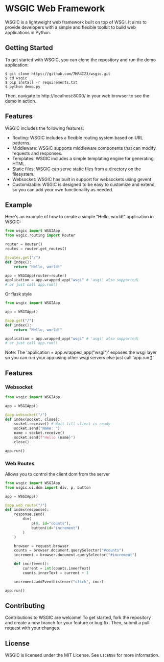 
# WSGIC Web Framework

WSGIC is a lightweight web framework built on top of WSGI. It aims to provide developers with a simple and flexible toolkit to build web applications in Python.

## Getting Started

To get started with WSGIC, you can clone the repository and run the demo application:

```
$ git clone https://github.com/7HR4IZ3/wsgic.git
$ cd wsgic
$ pip install -r requirements.txt
$ python demo.py
```

Then, navigate to http://localhost:8000/ in your web browser to see the demo in action.

## Features

WSGIC includes the following features:

- Routing: WSGIC includes a flexible routing system based on URL patterns.
- Middleware: WSGIC supports middleware components that can modify requests and responses.
- Templates: WSGIC includes a simple templating engine for generating HTML.
- Static files: WSGIC can serve static files from a directory on the filesystem.
- Websocket: WSGIC has built in support for websockets using gevent
- Customizable: WSGIC is designed to be easy to customize and extend, so you can add your own functionality as needed.

## Example

Here's an example of how to create a simple "Hello, world!" application in WSGIC:

```python
from wsgic import WSGIApp
from wsgic.routing import Router

router = Router()
routes = router.get_routes()

@routes.get("/")
def index():
    return "Hello, world!"

app = WSGIApp(router=router)
application = app.wrapped_app("wsgi" # 'asgi' also supported)
# or just call app.run()
```

Or flask style
```python
from wsgic import WSGIApp

app = WSGIApp()

@app.get("/")
def index():
    return "Hello, world!"

application = app.wrapped_app("wsgi" # 'asgi' also supported)
# or just call app.run()
```

Note: The 'application = app.wrapped_app("wsgi")' exposes the wsgi layer so you can run your app using other wsgi servers
else just call 'app.run()'

## Features

### Websocket
```python
from wsgic import WSGIApp

app = WSGIApp()

@app.websocket("/")
def index(socket, close):
    socket.receive() # Wait till client is ready
    socket.send("Name: ")
    name = socket.receive()
    socket.send(f"Hello {name}")
    close()

app.run()
```

### Web Routes
Allows you to control the client dom from the server

```python
from wsgic import WSGIApp
from wsgic.ui.dom import div, p, button

app = WSGIApp()

@app.web_route("/")
def index(response):
    response.send(
        div(
            p(0, id="counts"),
            button(id="increment")
        )
    )

    browser = request.browser
    counts = browser.document.querySelector("#counts")
    increment = browser.document.querySelector("#increment")

    def incr(event):
        current = int(counts.innerText)
        counts.innerText = current + 1

    increment.addEventListener("click", incr)

app.run()
```


## Contributing

Contributions to WSGIC are welcome! To get started, fork the repository and create a new branch for your feature or bug fix. Then, submit a pull request with your changes.

## License

WSGIC is licensed under the MIT License. See `LICENSE` for more information.
